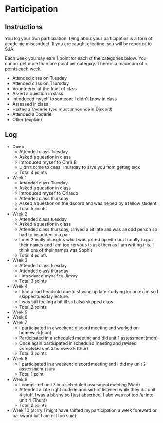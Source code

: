 Participation
=============

## Instructions ##

You log your own participation. Lying about your participation is a form of
academic misconduct. If you are caught cheating, you will be reported to SJA.

Each week you may earn 1 point for each of the categories below. You cannot get
more than one point per category. There is a maximum of 5 points each week.

+ Attended class on Tuesday
+ Attended class on Thursday
+ Volunteered at the front of class
+ Asked a question in class
+ Introduced myself to someone I didn't know in class
+ Assessed in class
+ Hosted a Coderie (you must announce in Discord)
+ Attended a Coderie
+ Other (explain)

## Log ##

- Demo
	+ Attended class Tuesday
	+ Asked a question in class
	+ Introduced myself to Chris B
	+ Didn't come to class Thursday to save you from getting sick
	+ Total 4 points
- Week 1
	+ Attended class Tuesday
	+ Asked a question in class
	+ Introduced myself to Orlando
	+ Attended class thursday
	+ Asked a question on the discord and was helped by a fellow student
	+ Total 5 points
- Week 2
	+ Attended class tuesday
	+ Asked a question in class
	+ Attended class thursday, arrived a bit late and was an odd person so had to be added to a pair
	+ I met 2 really nice girls who I was paired up with but I totally forgot their names and I am too nervous to ask them as I am writing this. I think one of their names was Sophie 
	+ Total 4 points
- Week 3
	+ Attended class tuesday
	+ Attended class thursday
	+ I introduced myself to Jimmy
	+ Total 3 points
- Week 4
	+ I had a bad headcold due to staying up late studying for an exam so I skipped tuesday lecture.
	+ I was still feeling a bit ill so I also skipped class
	+ Total 2 points
- Week 5
- Week 6
- Week 7
	+ I participated in a weekend discord meeting and worked on homework(sun)
	+ Participated in a scheduled meeting and did unit 1 assessment (mon)
	+ Once again participated in scheduled meeting and revised completed unit 2 homework (thur)
	+ Total 3 points
- Week 8
	+ I participated in a weekend discord meeting and I did my unit 2 assessment (sun)
	+ Total 1 point
- Week 9
	+ I completed unit 3 in a scheduled assesment meeting (Wed)
	+ Attended a late night coderie and sort of listened while they did unit 4 stuff, I was a bit shy so I just absorbed, I also was not too far into unit 4 (Thurs)
	+ Total 2 points
- Week 10
(sorry I might have shifted my participation a week foreward or backward but I am not too sure)
